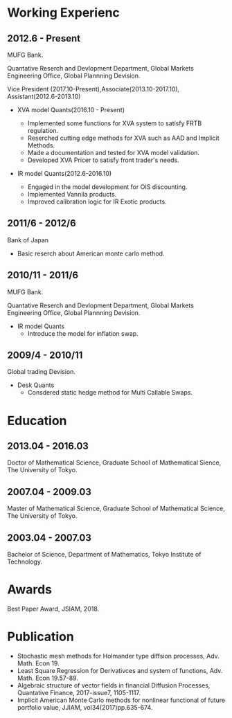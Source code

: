 # Working Experienc
## 2012.6 - Present
MUFG Bank.

Quantative Reserch and Devlopment Department, Global Markets Engineering Office, 
Global Plannning Devision.

Vice President (2017.10-Present),Associate(2013.10-2017.10), Assistant(2012.6-2013.10)
- XVA model Quants(2016.10 - Present)
    - Implemented some functions for XVA system to satisfy FRTB regulation.
    - Reserched cutting edge methods for XVA such as AAD and Implicit Methods.
    - Made a documentation and tested for XVA model validation.
    - Developed XVA Pricer to satisfy front trader's needs.

- IR model Quants(2012.6-2016.10)
    - Engaged in the model development for OIS discounting.
    - Implemented Vannila products.
    - Improved calibration logic for IR Exotic products.

## 2011/6 - 2012/6
Bank of Japan

- Basic reserch about American monte carlo method.

## 2010/11 - 2011/6
MUFG Bank.

Quantative Reserch and Devlopment Department, Global Markets Engineering Office, 
Global Plannning Devision.

- IR model Quants
    - Introduce the model for inflation swap.

## 2009/4 - 2010/11

Global trading Devision.
- Desk Quants
    - Consdered static hedge method for Multi Callable Swaps.

# Education 
## 2013.04 - 2016.03
Doctor of Mathematical Science, Graduate School of Mathematical Sience, The University of Tokyo.
## 2007.04 - 2009.03
Master of Mathematical Science, Graduate School of Mathematical Science, The University of Tokyo.
## 2003.04 - 2007.03
Bachelor of Science, Department of Mathematics, Tokyo Institute of Technology.

# Awards
Best Paper Award, JSIAM, 2018.

# Publication
- Stochastic mesh methods for Holmander type diffsion processes, Adv. Math. Econ 19.
- Least Square Regression for Derivativces and system of functions, Adv. Math. Econ 19.57-89.
- Algebraic structure of vector fields in financial Diffusion Processes, Quantative Finance, 2017-issue7, 1105-1117.
- Implicit American Monte Carlo methods for nonlinear functional of future portfolio value, JJIAM, vol34(2017)pp.635-674.
